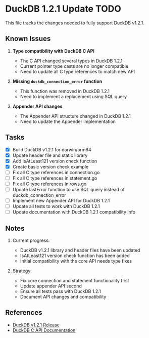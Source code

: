 # DuckDB 1.2.1 Update TODO

This file tracks the changes needed to fully support DuckDB v1.2.1.

## Known Issues

1. **Type compatibility with DuckDB C API**
   - The C API changed several types in DuckDB 1.2.1
   - Current pointer type casts are no longer compatible
   - Need to update all C type references to match new API

2. **Missing `duckdb_connection_error` function**
   - This function was removed in DuckDB 1.2.1
   - Need to implement a replacement using SQL query

3. **Appender API changes**
   - The Appender API structure changed in DuckDB 1.2.1
   - Need to update the Appender implementation

## Tasks

- [x] Build DuckDB v1.2.1 for darwin/arm64
- [x] Update header file and static library
- [x] Add IsAtLeast121 version check function
- [x] Create basic version check example
- [ ] Fix all C type references in connection.go
- [ ] Fix all C type references in statement.go
- [ ] Fix all C type references in rows.go
- [ ] Update lastError function to use SQL query instead of duckdb_connection_error
- [ ] Implement new Appender API for DuckDB 1.2.1
- [ ] Update all tests to work with DuckDB 1.2.1
- [ ] Update documentation with DuckDB 1.2.1 compatibility info

## Notes

1. Current progress:
   - DuckDB v1.2.1 library and header files have been updated
   - IsAtLeast121 version check function has been added
   - Initial compatibility with the core API needs type fixes

2. Strategy:
   - Fix core connection and statement functionality first
   - Update appender API second
   - Ensure all tests pass with DuckDB 1.2.1
   - Document API changes and compatibility

## References

- [DuckDB v1.2.1 Release](https://github.com/duckdb/duckdb/releases/tag/v1.2.1)
- [DuckDB C API Documentation](https://duckdb.org/docs/api/c/overview.html)
